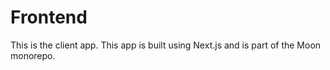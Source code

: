 
# Frontend


This is the client app.
This app is built using Next.js and is part of the Moon monorepo.